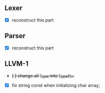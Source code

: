 ## Lexer

- [x] reconstruct this part


## Parser

- [x] reconstruct this part

## LLVM-1

- ~~[ ] change all `Type` into `TypePtr`~~
- [x] fix string const when initializing char array;
